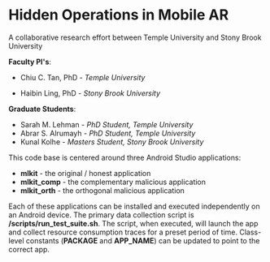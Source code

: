# Hidden Operations in Mobile AR

A collaborative research effort between Temple University and Stony Brook University



**Faculty PI's**:

- Chiu C. Tan, PhD - *Temple University*

- Haibin Ling, PhD - *Stony Brook University*

**Graduate Students**:

- Sarah M. Lehman - *PhD Student, Temple University*
- Abrar S. Alrumayh - *PhD Student, Temple University*
- Kunal Kolhe - *Masters Student, Stony Brook University*



This code base is centered around three Android Studio applications:

- **mlkit** - the original / honest application
- **mlkit_comp** - the complementary malicious application
- **mlkit_orth** - the orthogonal malicious application



Each of these applications can be installed and executed independently on an Android device.  The primary data collection script is **/scripts/run_test_suite.sh**.  The script, when executed, will launch the app and collect resource consumption traces for a preset period of time.  Class-level constants (**PACKAGE** and **APP_NAME**) can be updated to point to the correct app.